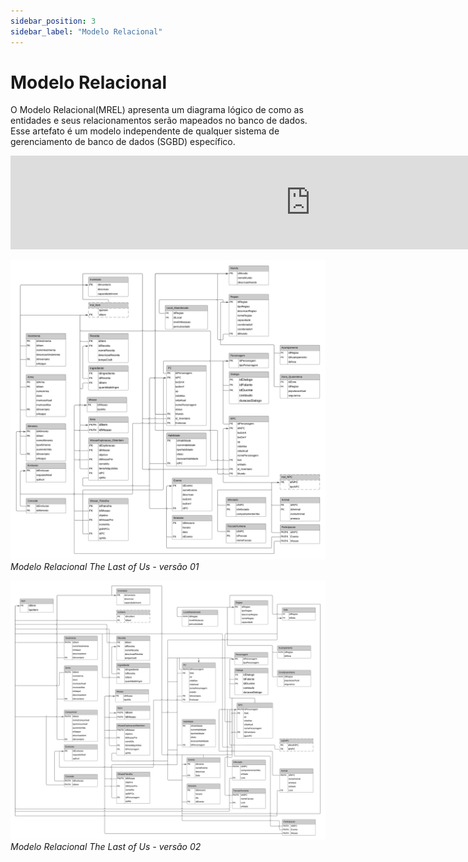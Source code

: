 ```yaml
---
sidebar_position: 3
sidebar_label: "Modelo Relacional"
---
```


# Modelo Relacional

O Modelo Relacional(MREL) apresenta um diagrama lógico de como as entidades e seus relacionamentos serão mapeados no banco de dados. Esse artefato é um modelo independente de qualquer sistema de gerenciamento de banco de dados (SGBD) específico.

<div style=width: 960px; height: 720px; margin: 10px; position: relative;><iframe allowfullscreen frameborder="0" style=width:960px; height:720px src="https://lucid.app/documents/embedded/3cdfd4bf-5445-4f6a-8a11-fae8673a0a4a" id="71H95S62iOG5">
</iframe></div>

![Representação do Modelo Relacional](../../static/img/MREL.png)
*Modelo Relacional The Last of Us - versão 01*
<br /> 

![Representação do Modelo Relacional](../../static/img/TLOUMRel2.png)
*Modelo Relacional The Last of Us - versão 02*